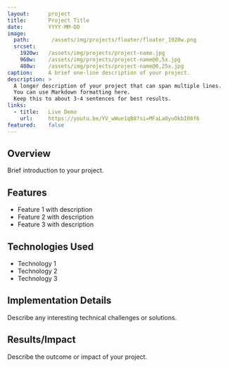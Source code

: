 ```yaml
---
layout:      project
title:       Project Title
date:        YYYY-MM-DD
image:
  path:       /assets/img/projects/floater/floater_1920w.png
  srcset:
    1920w:   /assets/img/projects/project-name.jpg
    960w:    /assets/img/projects/project-name@0,5x.jpg
    480w:    /assets/img/projects/project-name@0,25x.jpg
caption:     A brief one-line description of your project.
description: >
  A longer description of your project that can span multiple lines.
  You can use Markdown formatting here.
  Keep this to about 3-4 sentences for best results.
links:
  - title:   Live Demo
    url:     https://youtu.be/YV_wWue1qB8?si=MFaLaOyuOkbI08f6
featured:    false
---
```


## Overview
Brief introduction to your project.

## Features
- Feature 1 with description
- Feature 2 with description
- Feature 3 with description

## Technologies Used
- Technology 1
- Technology 2
- Technology 3

## Implementation Details
Describe any interesting technical challenges or solutions.

## Results/Impact
Describe the outcome or impact of your project.